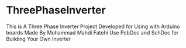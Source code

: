 # ThreePhaseInverter
This is A Three Phase Inverter Project Developed for Using with Arduino boards
Made By Mohammad Mahdi Fatehi
Use PcbDoc and SchDoc for Building Your Own Inverter
